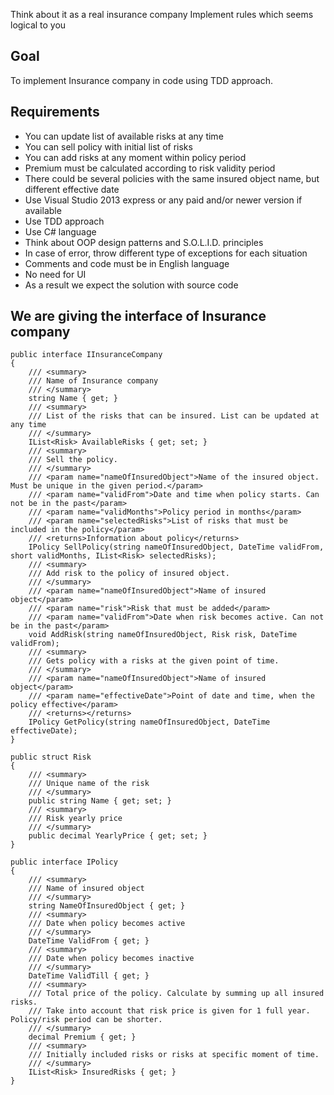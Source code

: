 Think about it as a real insurance company
Implement rules which seems logical to you

## Goal

To implement Insurance company in code using TDD approach.

## Requirements

- You can update list of available risks at any time
- You can sell policy with initial list of risks
- You can add risks at any moment within policy period
- Premium must be calculated according to risk validity period
- There could be several policies with the same insured object name, but different effective date
- Use Visual Studio 2013 express or any paid and/or newer version if available
- Use TDD approach
- Use C# language
- Think about OOP design patterns and S.O.L.I.D. principles
- In case of error, throw different type of exceptions for each situation
- Comments and code must be in English language
- No need for UI
- As a result we expect the solution with source code

## We are giving the interface of Insurance company

``` 
public interface IInsuranceCompany
{
    /// <summary>
    /// Name of Insurance company
    /// </summary>
    string Name { get; }
    /// <summary>
    /// List of the risks that can be insured. List can be updated at any time
    /// </summary>
    IList<Risk> AvailableRisks { get; set; }
    /// <summary>
    /// Sell the policy.
    /// </summary>
    /// <param name="nameOfInsuredObject">Name of the insured object. Must be unique in the given period.</param>
    /// <param name="validFrom">Date and time when policy starts. Can not be in the past</param>
    /// <param name="validMonths">Policy period in months</param>
    /// <param name="selectedRisks">List of risks that must be included in the policy</param>
    /// <returns>Information about policy</returns>
    IPolicy SellPolicy(string nameOfInsuredObject, DateTime validFrom, short validMonths, IList<Risk> selectedRisks);
    /// <summary>
    /// Add risk to the policy of insured object.
    /// </summary>
    /// <param name="nameOfInsuredObject">Name of insured object</param>
    /// <param name="risk">Risk that must be added</param>
    /// <param name="validFrom">Date when risk becomes active. Can not be in the past</param>
    void AddRisk(string nameOfInsuredObject, Risk risk, DateTime validFrom);
    /// <summary>
    /// Gets policy with a risks at the given point of time.
    /// </summary>
    /// <param name="nameOfInsuredObject">Name of insured object</param>
    /// <param name="effectiveDate">Point of date and time, when the policy effective</param>
    /// <returns></returns>
    IPolicy GetPolicy(string nameOfInsuredObject, DateTime effectiveDate);
}

public struct Risk 
{
    /// <summary>
    /// Unique name of the risk
    /// </summary>
    public string Name { get; set; }
    /// <summary>
    /// Risk yearly price
    /// </summary>
    public decimal YearlyPrice { get; set; }
}

public interface IPolicy 
{
    /// <summary>
    /// Name of insured object
    /// </summary>
    string NameOfInsuredObject { get; }
    /// <summary>
    /// Date when policy becomes active
    /// </summary>
    DateTime ValidFrom { get; }
    /// <summary>
    /// Date when policy becomes inactive
    /// </summary>
    DateTime ValidTill { get; }
    /// <summary>
    /// Total price of the policy. Calculate by summing up all insured risks.
    /// Take into account that risk price is given for 1 full year. Policy/risk period can be shorter.
    /// </summary>
    decimal Premium { get; }
    /// <summary>
    /// Initially included risks or risks at specific moment of time.
    /// </summary>
    IList<Risk> InsuredRisks { get; }
}
```

